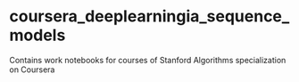 # coursera_deeplearningia_sequence_models
Contains work notebooks for courses of Stanford Algorithms specialization on Coursera
